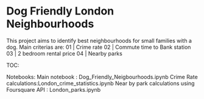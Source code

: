 # Dog Friendly London Neighbourhoods

This project aims to identify best neighbourhoods for small families with a dog.  Main criterias are:
01    |    Crime rate
02    |    Commute time to Bank station
03    |    2 bedroom rental price 
04    |    Nearby parks

TOC:

Notebooks:
Main notebook : Dog_Friendly_Neigbourhoods.ipynb
Crime Rate calculations:London_crime_statistics.ipynb 
Near by park calculations using Foursquare API : London_parks.ipynb

